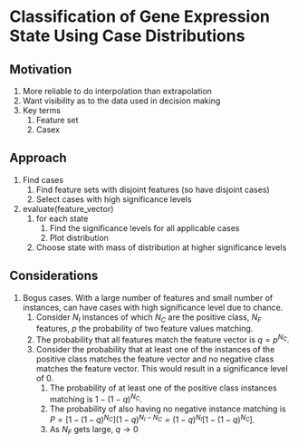 # Classification of Gene Expression State Using Case Distributions
## Motivation
1. More reliable to do interpolation than extrapolation
2. Want visibility as to the data used in decision making
3. Key terms
   1. Feature set
   2. Casex

## Approach
1. Find cases
   1. Find feature sets with disjoint features (so have disjoint cases)
   2. Select cases with high significance levels
1. evaluate(feature_vector)
   1. for each state
      1. Find the significance levels for all applicable cases
      1. Plot distribution
   1. Choose state with mass of distribution at higher significance levels

## Considerations
1. Bogus cases. With a large number of features and small number of instances, can have cases with high significance level due to chance.
   1. Consider $N_I$ instances of which $N_C$ are the positive class, $N_F$ features, $p$ the probability of two feature values matching.
   2. The probability that all features match the feature vector is $q = p^{N_C}$.
   3. Consider the probability that at least one of the instances of the positive class matches the feature vector and no negative class matches the feature vector. This would result in a significance level of 0.
      1. The probability of at least one of the positive class instances matching is $1 - (1 - q)^{N_C}$.
      2. The probability of also having no negative instance matching is $P = [1 - (1 - q)^{N_C}](1-q)^{N_I-N_C} = (1 -q)^{N_I}[1 - (1-q)^{N_C}]$.
      3. As $N_F$ gets large, $q \rightarrow 0$